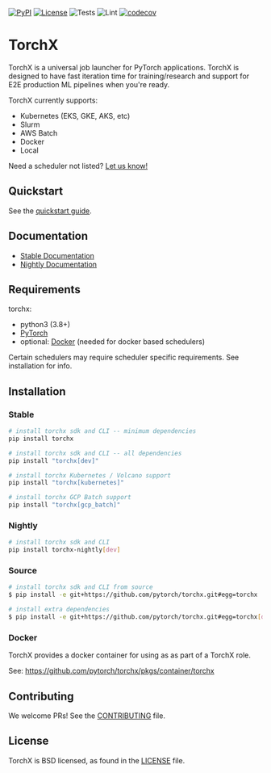 [![PyPI](https://img.shields.io/pypi/v/torchx)](https://pypi.org/project/torchx/)
[![License](https://img.shields.io/badge/License-BSD%203--Clause-blue.svg)](https://github.com/pytorch/torchx/blob/main/LICENSE)
![Tests](https://github.com/pytorch/torchx/actions/workflows/python-unittests.yaml/badge.svg)
![Lint](https://github.com/pytorch/torchx/actions/workflows/lint.yaml/badge.svg)
[![codecov](https://codecov.io/gh/pytorch/torchx/branch/main/graph/badge.svg?token=ceHHIm0hXy)](https://codecov.io/gh/pytorch/torchx)


# TorchX


TorchX is a universal job launcher for PyTorch applications.
TorchX is designed to have fast iteration time for training/research and support
for E2E production ML pipelines when you're ready.

TorchX currently supports:

* Kubernetes (EKS, GKE, AKS, etc)
* Slurm
* AWS Batch
* Docker
* Local

Need a scheduler not listed? [Let us know!](https://github.com/pytorch/torchx/issues?q=is%3Aopen+is%3Aissue+label%3Ascheduler-request)

## Quickstart

See the [quickstart guide](https://pytorch.org/torchx/latest/quickstart.html).

## Documentation

* [Stable Documentation](https://pytorch.org/torchx/latest/)
* [Nightly Documentation](https://pytorch.org/torchx/main/)

## Requirements

torchx:

* python3 (3.8+)
* [PyTorch](https://pytorch.org/get-started/locally/)
* optional: [Docker](https://docs.docker.com/get-docker/) (needed for docker based schedulers)

Certain schedulers may require scheduler specific requirements. See installation
for info.

## Installation

### Stable

```bash
# install torchx sdk and CLI -- minimum dependencies
pip install torchx

# install torchx sdk and CLI -- all dependencies
pip install "torchx[dev]"

# install torchx Kubernetes / Volcano support
pip install "torchx[kubernetes]"

# install torchx GCP Batch support
pip install "torchx[gcp_batch]"
```

### Nightly

```bash
# install torchx sdk and CLI
pip install torchx-nightly[dev]
```

### Source

```bash
# install torchx sdk and CLI from source
$ pip install -e git+https://github.com/pytorch/torchx.git#egg=torchx

# install extra dependencies
$ pip install -e git+https://github.com/pytorch/torchx.git#egg=torchx[dev]
```

### Docker

TorchX provides a docker container for using as as part of a TorchX role.

See: https://github.com/pytorch/torchx/pkgs/container/torchx

## Contributing

We welcome PRs! See the [CONTRIBUTING](https://github.com/pytorch/torchx/blob/main/CONTRIBUTING.md) file.

## License

TorchX is BSD licensed, as found in the [LICENSE](https://github.com/pytorch/torchx/blob/main/LICENSE) file.
